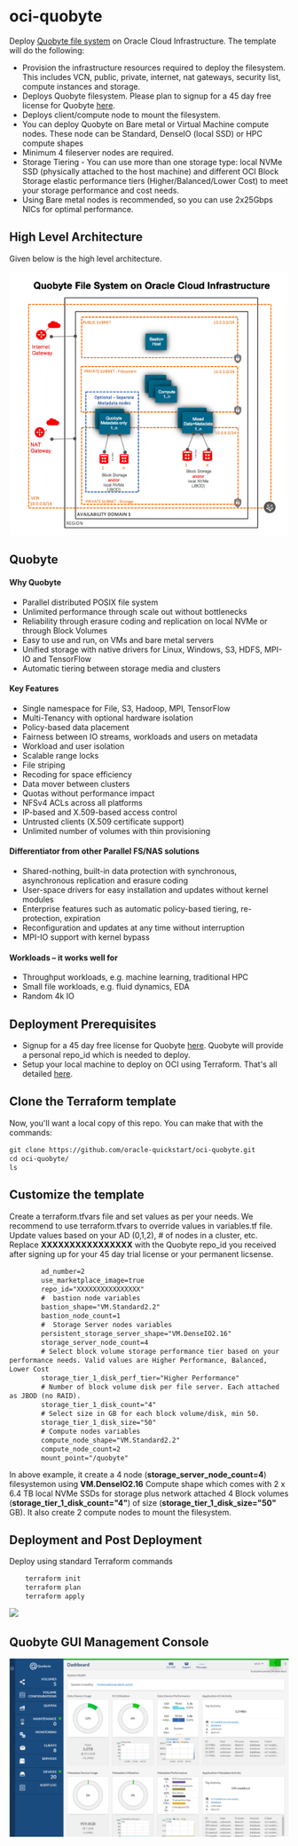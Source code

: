 # oci-quobyte
Deploy [Quobyte file system](https://www.quobyte.com) on Oracle Cloud Infrastructure. The template will do the following: 

- Provision the infrastructure resources required to deploy the filesystem. This includes VCN, public, private, internet, nat gateways, security list,  compute instances and storage.   
- Deploys Quobyte filesystem.  Please plan to signup for a 45 day free license for  Quobyte [here](https://www.quobyte.com/signup).  
- Deploys client/compute node to mount the filesystem.
- You can deploy Quobyte on Bare metal or Virtual Machine compute nodes.  These node can be Standard, DenseIO (local SSD) or HPC compute shapes
- Minimum 4 fileserver nodes are required.
- Storage Tiering - You can use more than one storage type: local NVMe SSD (physically attached to the host machine) and different OCI Block Storage elastic performance tiers (Higher/Balanced/Lower Cost) to meet your storage performance and cost needs.   
- Using Bare metal nodes is recommended, so you can use 2x25Gbps NICs for optimal performance.


## High Level Architecture
Given below is the high level architecture. 

![](./images/01-arch.png)


## Quobyte
#### Why Quobyte
- Parallel distributed POSIX file system
- Unlimited performance through scale out without bottlenecks
- Reliability through erasure coding and replication on local NVMe or through Block Volumes
- Easy to use and run, on VMs and bare metal servers
- Unified storage with native drivers for Linux, Windows, S3, HDFS, MPI-IO and TensorFlow
- Automatic tiering between storage media and clusters

#### Key Features
- Single namespace for File, S3, Hadoop, MPI, TensorFlow
- Multi-Tenancy with optional hardware isolation
- Policy-based data placement
- Fairness between IO streams, workloads and users on metadata
- Workload and user isolation
- Scalable range locks
- File striping
- Recoding for space efficiency
- Data mover between clusters
- Quotas without performance impact
- NFSv4 ACLs across all platforms
- IP-based and X.509-based access control
- Untrusted clients (X.509 certificate support)
- Unlimited number of volumes with thin provisioning

#### Differentiator from other Parallel FS/NAS solutions
- Shared-nothing, built-in data protection with synchronous, asynchronous replication and erasure coding
- User-space drivers for easy installation and updates without kernel modules
- Enterprise features such as automatic policy-based tiering, re-protection, expiration
- Reconfiguration and updates at any time without interruption
- MPI-IO support with kernel bypass

#### Workloads – it works well for
- Throughput workloads, e.g. machine learning, traditional HPC
- Small file workloads, e.g. fluid dynamics, EDA
- Random 4k IO

## Deployment Prerequisites
- Signup for a 45 day free license for  Quobyte [here](https://www.quobyte.com/signup).  Quobyte will provide a personal repo_id which is needed to deploy.
- Setup your local machine to deploy on OCI using Terraform. That's all detailed [here](https://github.com/oracle/oci-quickstart-prerequisites).

## Clone the Terraform template
Now, you'll want a local copy of this repo.  You can make that with the commands:

    git clone https://github.com/oracle-quickstart/oci-quobyte.git
    cd oci-quobyte/
    ls

## Customize the template 
Create a terraform.tfvars file and set values as per your needs.  We recommend to use terraform.tfvars to override values in variables.tf file.   Update values based on your AD (0,1,2),  # of nodes in a cluster, etc.   Replace **XXXXXXXXXXXXXXXX** with the Quobyte repo_id you received after signing up for your 45 day trial license or your permanent licsense.    


            ad_number=2
            use_marketplace_image=true
            repo_id="XXXXXXXXXXXXXXXX"
            #  bastion node variables
            bastion_shape="VM.Standard2.2"
            bastion_node_count=1
            #  Storage Server nodes variables
            persistent_storage_server_shape="VM.DenseIO2.16"
            storage_server_node_count=4
            # Select block volume storage performance tier based on your performance needs. Valid values are Higher Performance, Balanced, Lower Cost
            storage_tier_1_disk_perf_tier="Higher Performance"
            # Number of block volume disk per file server. Each attached as JBOD (no RAID).
            storage_tier_1_disk_count="4"
            # Select size in GB for each block volume/disk, min 50.
            storage_tier_1_disk_size="50"
            # Compute nodes variables
            compute_node_shape="VM.Standard2.2"
            compute_node_count=2
            mount_point="/quobyte"





           
In above example,  it create a 4 node (**storage_server_node_count=4**) filesystemon using **VM.DenseIO2.16** Compute shape which comes with 2 x 6.4 TB local NVMe SSDs for storage plus network attached 4 Block volumes (**storage_tier_1_disk_count="4"**) of size (**storage_tier_1_disk_size="50"** GB).  It also create 2 compute nodes to mount the filesystem.  



## Deployment and Post Deployment
Deploy using standard Terraform commands

        terraform init
        terraform plan
        terraform apply 

![](./images/TF-apply.PNG)


## Quobyte GUI Management Console 
![](./images/02-gui-console.png)

